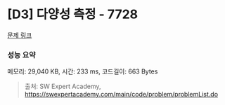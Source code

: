# [D3] 다양성 측정 - 7728 

[문제 링크](https://swexpertacademy.com/main/code/problem/problemDetail.do?contestProbId=AWq40NEKLyADFARG) 

### 성능 요약

메모리: 29,040 KB, 시간: 233 ms, 코드길이: 663 Bytes



> 출처: SW Expert Academy, https://swexpertacademy.com/main/code/problem/problemList.do